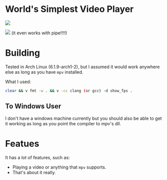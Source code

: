 # World's Simplest Video Player

![](https://cdn.discordapp.com/attachments/703552229680087042/1082187511973019688/image.png)

![](https://cdn.discordapp.com/attachments/703552229680087042/1082187198109061120/2023-03-06_14-24.png)
(it even works with pipe!!!!)

# Building

Tested in Arch Linux (6.1.9-arch1-2), but I assumed it would work anywhere else as
long as you have `mpv` installed.

What I used:

```bash
clear && v fmt -w . && v -cc clang (or gcc) -d show_fps .
```

## To Windows User

I don't have a windows machine currently but you should also be able to get it working as long as you point the compiler to mpv's dll.

# Featues

It has a _*lot*_ of features, such as:

- Playing a video or anything that `mpv` supports.
- That's about it really.
